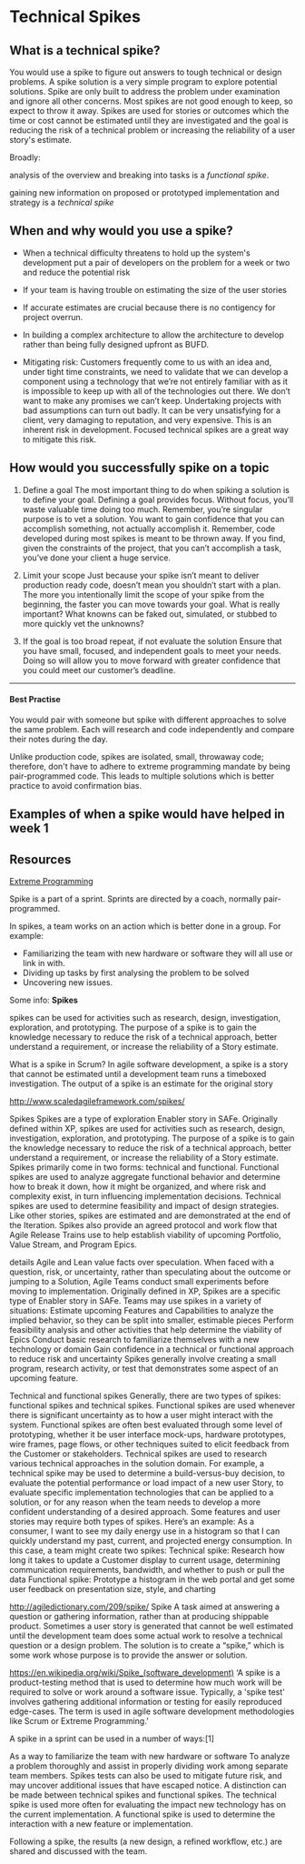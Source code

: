 # Technical Spikes

## What is a technical spike?
You would use a spike to figure out answers to tough technical or design problems. A spike solution is a very simple program to explore potential solutions. Spike are only built to address the problem under examination and ignore all other concerns. Most spikes are not good enough to keep, so expect to throw it away. Spikes are used for stories or outcomes which the time or cost cannot be estimated until they are  investigated and the goal is reducing the risk of a technical problem or increasing the reliability of a user story's estimate.


Broadly:

analysis of the overview and breaking into tasks is a _functional spike_. 

gaining new information on proposed or prototyped implementation and strategy is a _technical spike_



## When and why would you use a spike?
* When a technical difficulty threatens to hold up the system's development put a pair of developers on the problem for a week or two and reduce the potential risk
* If your team is having trouble on estimating the size of the user stories 
  
*    If accurate estimates are crucial because there is no contigency for project overrun.
    
 *   In building a complex architecture to allow the architecture to develop rather than being fully designed upfront as BUFD.
 *   Mitigating risk: Customers frequently come to us with an idea and, under tight time constraints, we need to validate that we can develop a component using a technology that we’re not entirely familiar with as it is impossible to keep up with all of the technologies out there. We don’t want to make any promises we can’t keep. Undertaking projects with bad assumptions can turn out badly. It can be very unsatisfying for a client, very damaging to reputation, and very expensive. This is an inherent risk in development. Focused technical spikes are a great way to mitigate this risk.
  


## How would you successfully spike on a topic
 1. Define a goal
The most important thing to do when spiking a solution is to define your goal. Defining a goal provides focus. Without focus, you’ll waste valuable time doing too much. Remember, you’re singular purpose is to vet a solution. You want to gain confidence that you can accomplish something, not actually accomplish it. Remember, code developed during most spikes is meant to be thrown away. If you find, given the constraints of the project, that you can’t accomplish a task, you’ve done your client a huge service.

2. Limit your scope
Just because your spike isn’t meant to deliver production ready code, doesn’t mean you shouldn’t start with a plan. The more you intentionally limit the scope of your spike from the beginning, the faster you can move towards your goal. What is really important? What knowns can be faked out, simulated, or stubbed to more quickly vet the unknowns?

3. If the goal is too broad repeat, if not evaluate the solution
Ensure that you have small, focused, and independent goals to meet your needs. Doing so will allow you to move forward with greater confidence that you could meet our customer’s deadline.
 
 ----
 
#### Best Practise 
You would pair with someone but spike with different approaches to solve the same problem. Each will research and code independently and compare their notes during the day.

 Unlike production code, spikes are isolated, small, throwaway code; therefore, don't have to adhere to extreme programming  mandate by being pair-programmed code. This leads to multiple solutions which is better practice to avoid confirmation bias.

## Examples of when a spike would have helped in week 1

## Resources 
[Extreme Programming](http://www.extremeprogramming.org/rules/spike.html)


Spike is a part of a sprint.
Sprints are directed by a coach, normally pair-programmed.

In spikes, a team works on an action which is better done in a group.
For example:
* Familiarizing the team with new hardware or software they will all use or link in with.
* Dividing up tasks by first analysing the problem to be solved
* Uncovering new issues.




Some info:
**Spikes**

spikes can be used for activities such as research, design, investigation, exploration, and prototyping. The purpose of a spike is to gain the knowledge necessary to reduce the risk of a technical approach, better understand a requirement, or increase the reliability of a Story estimate.


What is a spike in Scrum?
In agile software development, a spike is a story that cannot be estimated until a development team runs a timeboxed investigation. The output of a spike is an estimate for the original story




http://www.scaledagileframework.com/spikes/

Spikes 
Spikes are a type of exploration Enabler story in SAFe. Originally defined within XP, spikes are used for activities such as research, design, investigation, exploration, and prototyping. The purpose of a spike is to gain the knowledge necessary to reduce the risk of a technical approach, better understand a requirement, or increase the reliability of a Story estimate. Spikes primarily come in two forms: technical and functional. 
Functional spikes are used to analyze aggregate functional behavior and determine how to break it down, how it might be organized, and where risk and complexity exist, in turn influencing implementation decisions. 
Technical spikes are used to determine feasibility and impact of design strategies. Like other stories, spikes are estimated and are demonstrated at the end of the Iteration. Spikes also provide an agreed protocol and work flow that Agile Release Trains use to help establish viability of upcoming Portfolio, Value Stream, and Program Epics.

details
Agile and Lean value facts over speculation. When faced with a question, risk, or uncertainty, rather than speculating about the outcome or jumping to a Solution, Agile Teams conduct small experiments before moving to implementation. Originally defined in XP, Spikes are a specific type of Enabler story in SAFe. Teams may use spikes in a variety of situations: Estimate upcoming Features and Capabilities to analyze the implied behavior, so they can be split into smaller, estimable pieces Perform feasibility analysis and other activities that help determine the viability of Epics Conduct basic research to familiarize themselves with a new technology or domain Gain confidence in a technical or functional approach to reduce risk and uncertainty Spikes generally involve creating a small program, research activity, or test that demonstrates some aspect of an upcoming feature. 

Technical and functional spikes 
Generally, there are two types of spikes: functional spikes and technical spikes. Functional spikes are used whenever there is significant uncertainty as to how a user might interact with the system. Functional spikes are often best evaluated through some level of prototyping, whether it be user interface mock-ups, hardware prototypes, wire frames, page flows, or other techniques suited to elicit feedback from the Customer or stakeholders. 
Technical spikes are used to research various technical approaches in the solution domain. For example, a technical spike may be used to determine a build-versus-buy decision, to evaluate the potential performance or load impact of a new user Story, to evaluate specific implementation technologies that can be applied to a solution, or for any reason when the team needs to develop a more confident understanding of a desired approach. Some features and user stories may require both types of spikes. Here’s an example: As a consumer, I want to see my daily energy use in a histogram so that I can quickly understand my past, current, and projected energy consumption. In this case, a team might create two spikes: Technical spike: Research how long it takes to update a Customer display to current usage, determining communication requirements, bandwidth, and whether to push or pull the data Functional spike: Prototype a histogram in the web portal and get some user feedback on presentation size, style, and charting


http://agiledictionary.com/209/spike/
Spike
A task aimed at answering a question or gathering information, rather than at producing shippable product. Sometimes a user story is generated that cannot be well estimated until the development team does some actual work to resolve a technical question or a design problem. The solution is to create a “spike,” which is some work whose purpose is to provide the answer or solution.


https://en.wikipedia.org/wiki/Spike_(software_development)
‘A spike is a product-testing method that is used to determine how much work will be required to solve or work around a software issue. Typically, a 'spike test' involves gathering additional information or testing for easily reproduced edge-cases. The term is used in agile software development methodologies like Scrum or Extreme Programming.’

A spike in a sprint can be used in a number of ways:[1]

As a way to familiarize the team with new hardware or software
To analyze a problem thoroughly and assist in properly dividing work among separate team members.
Spikes tests can also be used to mitigate future risk, and may uncover additional issues that have escaped notice.
A distinction can be made between technical spikes and functional spikes. The technical spike is used more often for evaluating the impact new technology has on the current implementation. A functional spike is used to determine the interaction with a new feature or implementation.

Following a spike, the results (a new design, a refined workflow, etc.) are shared and discussed with the team.




